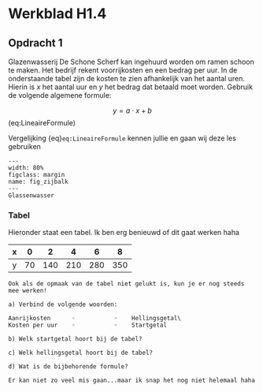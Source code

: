 # Werkblad H1.4

## Opdracht 1
Glazenwasserij De Schone Scherf kan ingehuurd worden om ramen schoon te maken. Het bedrijf rekent voorrijkosten en een bedrag per uur. In de onderstaande tabel zijn de kosten te zien afhankelijk van het aantal uren. Hierin is $x$ het aantal uur en $y$ het bedrag dat betaald moet worden. Gebruik de volgende algemene formule:

$$ y = a\cdot x + b$$ (eq:LineaireFormule)

Vergelijking {eq}`eq:LineaireFormule` kennen jullie en gaan wij deze les gebruiken

```{figure} https://i.etsystatic.com/21799038/r/il/0388fa/2765452279/il_570xN.2765452279_4kxa.jpg
---
width: 80%
figclass: margin
name: fig_zijbalk
---
Glassenwasser
```

### Tabel
Hieronder staat een tabel. Ik ben erg benieuwd of dit gaat werken haha

|     x    |     0     |     2      |     4      |     6      |     8      |
|----------|-----------|------------|------------|------------|------------|
|     y    |     70    |     140    |     210    |     280    |     350    |

```{warning}
Ook als de opmaak van de tabel niet gelukt is, kun je er nog steeds mee werken!
```

```{exercise}
a) Verbind de volgende woorden:

Aanrijkosten      ◦           ◦    Hellingsgetal\
Kosten per uur    ◦           ◦    Startgetal

b) Welk startgetal hoort bij de tabel?

c) Welk hellingsgetal hoort bij de tabel?

d) Wat is de bijbehorende formule?
```

```{note}
Er kan niet zo veel mis gaan...maar ik snap het nog niet helemaal haha
```
